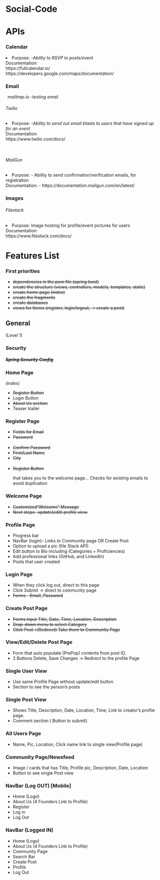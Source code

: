 # Social-Code

<h1>APIs</h1>

<h3>Calendar</h3>
  <li>Purpose:
  <em>-Ability to RSVP to posts/event</em><br>
  Documentation: <br>
  https://fullcalendar.io/ <br>
  https://developers.google.com/maps/documentation/ </li>

<h3>Email</h3>
 <em> &thinsp; mailtrap.io -testing email</em>
  
 <h6>Twilio</h6> 
 <li> Purpose:
  <em>-Ability to send out email blasts to users that have signed up for an event</em><br> 
  Documentation: <br>
  https://www.twilio.com/docs/</li>

  &thinsp;<h6>MailGun</h6>
  <li>  Purpose: - Ability to send confirmation/verification emails, for registration <br>
  Documentation: - https://documentation.mailgun.com/en/latest/</li>

<h3>Images</h3>
    <h6>Filestack</h6>
    <li>  Purpose:
    Image hosting for profile/event pictures for users <br>
    Documentation:<br>
    https://www.filestack.com/docs/</li>



<h1>Features List</h1>

<h3>First priorities</h3>
  <ul>
  <del> <li>dependencies in the pom file (spring boot)</li></del>
  <del><li>create the structure (views, controllers, models, templates, static)</li> </del> 
  <del><li>create home page (index)</li></del>
  <del><li>create the fragments</li></del> 
  <del><li>create databases</li></del>
 <del> <li>views for forms (register, login/logout, → create a post)</li></del> 
  </ul>

<h2>General</h2> (Level 1)

<h3>Security</h3>
 <del> <h5>Spring Security Config</h5></del>

<h3>Home Page</h3>(index)
  <ul>
  <del><li>Register Button</li></del>
         <li>Login Button</li> 
  <del><li>About Us section</li></del>
          <li>Teaser trailer</li> 
  </ul> 
  
  
<h3>Register Page</h3>
   <ul>
<del><li> Fields for Email</li></del> 
<del><li> Password</li> <br></del> 
<del><li> Confirm Password</li> </del> 
<del><li> First/Last Name</li></del> 
<del><li> City</li> <br></del> 
<del><li> Register Button</li> </del> 


that takes you to the welcome page...
 Checks for existing emails to avoid duplication
</ul>


<h3>Welcome Page</h3>
<ul>
  <del><li>Customized“Welcome” Message</li></del>
  <del> <li>Next steps- update(edit) profile view.</li></del>
</ul>


<h3>Profile Page</h3>
<ul>
<li>Progress bar</li>
<li>NavBar (login)- Links to Community page OR Create Post</li>
<li>Option to upload a pic (file Stack API)</li>
<li>Edit button to Bio including (Categories + Proficiencies)</li>
<li>Add professional links (GitHub, and LinkedIn) </li>
<li>Posts that user created</li>
</ul>


<h3>Login Page</h3>
<ul>
<li>When they click log out, direct to this page</li>
<li>Click Submit -> direct to community page</li>
<del><li>Forms - Email, Password</li></del>
</ul>


<h3>Create Post Page</h3>
<ul>
<del><li>Forms input Title, Date, Time, Location, Description</li></del>
<del><del><li>Drop-down menu to select Category</li></del>
<li>Click Post->(Redirect) Take them to Community Page</li></del>
</ul>


<h3>View/Edit/Delete Post Page</h3>
<ul>
<li>Form that auto populate (PrePop) contents from post ID.</li>
<li>2 Buttons Delete, Save Changes -> Redirect to the profile Page</li>
</ul>


<h3>Single User View</h3>
<ul>
<li>Use same Profile Page without update/edit button</li>
<li>Section to see the person’s posts</li>
</ul>


<h3>Single Post View </h3>
<ul>
<li>Shows Title, Description, Date, Location, Time, Link to creator’s profile page.</li>
<li>Comment section ( Button to submit)</li>
</ul>


<h3>All Users Page </h3>
<ul>
<li>Name, Pic, Location, Click name link to single view(Profile page)</li>
</ul>


<h3>Community Page/Newsfeed </h3>
<ul>
<li>Image / cards that has Title, Profile pic, Description, Date, Location</li>
<li>Button to see single Post view</li>
</ul>


<h3>NavBar (Log OUT) [Mobile]</h3>
<ul>
<li>Home (Logo)</li>
<li>About Us (4 Founders Link to Profile)</li>
<li>Register</li>
<li>Log in</li>
<li>Log Out</li>
</ul>


<h3>NavBar (Logged IN)</h3>
<ul>
<li>Home (Logo)</li>
<li>About Us (4 Founders Link to Profile)</li>
<li>Community Page</li>
<li>Search Bar</li>
<li>Create Post</li>
<li>Profile</li>
<li>Log Out</li>
</ul>




